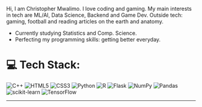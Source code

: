 Hi, I am Christopher Mwalimo. I love coding and gaming. My main interests in tech are ML/AI, Data Science, Backend and Game Dev. Outside tech: gaming, football and reading articles on the earth and anatomy.

- Currently studying Statistics and Comp. Science.
- Perfecting my programming skills: getting better everyday.


# 💻 Tech Stack:
![C++](https://img.shields.io/badge/c++-%2300599C.svg?style=for-the-badge&logo=c%2B%2B&logoColor=white) ![HTML5](https://img.shields.io/badge/html5-%23E34F26.svg?style=for-the-badge&logo=html5&logoColor=white) ![CSS3](https://img.shields.io/badge/css3-%231572B6.svg?style=for-the-badge&logo=css3&logoColor=white) ![Python](https://img.shields.io/badge/python-3670A0?style=for-the-badge&logo=python&logoColor=ffdd54) ![R](https://img.shields.io/badge/r-%23276DC3.svg?style=for-the-badge&logo=r&logoColor=white) ![Flask](https://img.shields.io/badge/flask-%23000.svg?style=for-the-badge&logo=flask&logoColor=white) ![NumPy](https://img.shields.io/badge/numpy-%23013243.svg?style=for-the-badge&logo=numpy&logoColor=white) ![Pandas](https://img.shields.io/badge/pandas-%23150458.svg?style=for-the-badge&logo=pandas&logoColor=white) ![scikit-learn](https://img.shields.io/badge/scikit--learn-%23F7931E.svg?style=for-the-badge&logo=scikit-learn&logoColor=white) ![TensorFlow](https://img.shields.io/badge/TensorFlow-%23FF6F00.svg?style=for-the-badge&logo=TensorFlow&logoColor=white)
<!--# 📊 GitHub Stats:
![](https://github-readme-stats.vercel.app/api?username=codeschris&theme=dark&hide_border=false&include_all_commits=false&count_private=false)<br/>
![](https://github-readme-streak-stats.herokuapp.com/?user=codeschris&theme=dark&hide_border=false)<br/>
![](https://github-readme-stats.vercel.app/api/top-langs/?username=codeschris&theme=dark&hide_border=false&include_all_commits=false&count_private=false&layout=compact)
-->
---
<!--![[](https://visitcount.itsvg.in/api?id=codeschris&icon=0&color=0)](https://visitcount.itsvg.in)-->

<!-- Proudly created with GPRM ( https://gprm.itsvg.in ) -->


<!---
codeschris/codeschris is a ✨ special ✨ repository because its `README.md` (this file) appears on your GitHub profile.
You can click the Preview link to take a look at your changes.
--->
